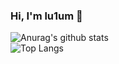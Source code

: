 ### Hi, I'm lu1um 👋
![Anurag's github stats](https://github-readme-stats.vercel.app/api?username=lu1um&show_icons=true&theme=tokyonight)
<br>
![Top Langs](https://github-readme-stats.vercel.app/api/top-langs/?username=lu1um&layout=compact&theme=tokyonight)

<!--
**lu1um/lu1um** is a ✨ _special_ ✨ repository because its `README.md` (this file) appears on your GitHub profile.

Here are some ideas to get you started:

- 🔭 I’m currently working on ...
- 🌱 I’m currently learning ...
- 👯 I’m looking to collaborate on ...
- 🤔 I’m looking for help with ...
- 💬 Ask me about ...
- 📫 How to reach me: ...
- 😄 Pronouns: ...
- ⚡ Fun fact: ...
-->
